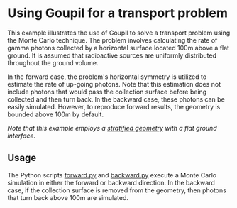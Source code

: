 # Using Goupil for a transport problem

This example illustrates the use of Goupil to solve a transport problem using
the Monte Carlo technique. The problem involves calculating the rate of gamma
photons collected by a horizontal surface located 100m above a flat ground. It
is assumed that radioactive sources are uniformly distributed throughout the
ground volume.

In the forward case, the problem's horizontal symmetry is utilized to estimate
the rate of up-going photons. Note that this estimation does not include photons
that would pass the collection surface before being collected and then turn
back. In the backward case, these photons can be easily simulated. However, to
reproduce forward results, the geometry is bounded above 100m by default.

_Note that this example employs a [stratified geometry][STRATIFIED_GEOMETRY]
with a flat ground interface._


## Usage

The Python scripts [forward.py](forward.py) and [backward.py](backward.py)
execute a Monte Carlo simulation in either the forward or backward direction. In
the backward case, if the collection surface is removed from the geometry, then
photons that turn back above 100m are simulated.


[STRATIFIED_GEOMETRY]: https://goupil.readthedocs.io/en/latest/py/stratified_geometry.html
